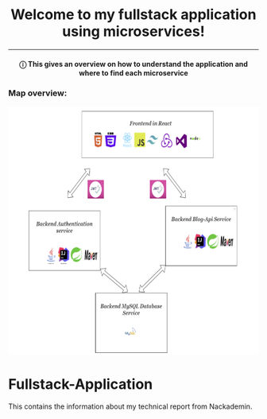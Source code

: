 <h1 align="center">Welcome to my fullstack application using microservices!</h1>
<hr>
<h4 align="center">ⓘ This gives an overview on how to understand the application and where to find each microservice</h4>

<h3>Map overview: </h3>
<a align="center"><img src="pictures/overview.png" alt="java" width="700" height="500"/> </a>

# Fullstack-Application
This contains the information about my technical report from Nackademin.  
